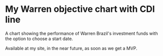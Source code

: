 # My Warren objective chart with CDI line
A chart showing the performance of Warren Brazil's investment funds with the option to choose a start date.

Available at my site, in the near future, as soon as we get a MVP.
